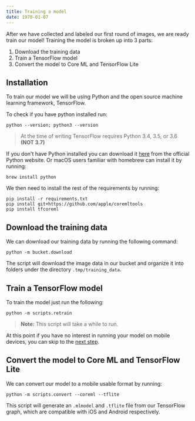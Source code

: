 ```yaml
---
title: Training a model
date: 1970-01-07
---
```

After we have collected and labeled our first round of images, we are ready train our model! Training the model is broken up into 3 parts:
1. Download the training data
2. Train a TensorFlow model
3. Convert the model to Core ML and TensorFlow Lite


## Installation
To train our model we will be using Python and the open source machine learning framework, TensorFlow.

To check if you have python installed run:
```
python --version; python3 --version
```
> At the time of writing TensorFlow requires Python 3.4, 3.5, or 3.6 **(NOT 3.7)**

If you don't have Python installed you can download it [here](https://www.python.org/downloads/release/python-367/) from the official Python website. Or macOS users familiar with homebrew can install it by running:
```
brew install python
```

We then need to install the rest of the requirements by running:
```
pip install -r requirements.txt
pip install git+https://github.com/apple/coremltools
pip install tfcoreml
```

## Download the training data
We can download our training data by running the following command:
```
python -m bucket.download
```

The script will download the image data in our bucket and organize it into folders under the directory `.tmp/training_data`.

## Train a TensorFlow model
To train the model just run the following:

```
python -m scripts.retrain
```
> **Note:** This script will take a while to run.

At this point if you have no interest in running your model on mobile devices, you can skip to the [next step](8).

## Convert the model to Core ML and TensorFlow Lite
We can convert our model to a mobile usable format by running:
```
python -m scripts.convert --coreml --tflite
```
This script will generate an `.mlmodel` and `.tflite` file from our TensorFlow graph, which are compatible with iOS and Android respectively.
